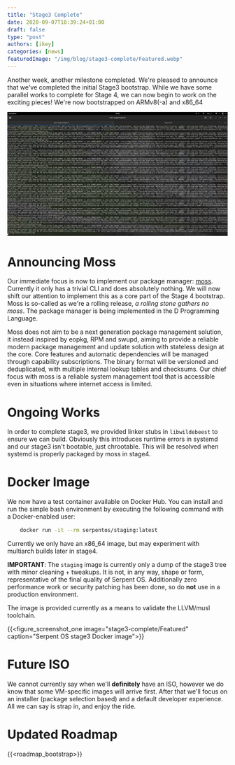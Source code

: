```yaml
---
title: "Stage3 Complete"
date: 2020-09-07T18:39:24+01:00
draft: false
type: "post"
authors: [ikey]
categories: [news]
featuredImage: "/img/blog/stage3-complete/Featured.webp"
---
```


Another week, another milestone completed. We're pleased to announce that
we've completed the initial Stage3 bootstrap. While we have some parallel
works to complete for Stage 4, we can now begin to work on the exciting
pieces! We're now bootstrapped on ARMv8(-a) and x86_64

<!--more-->

![Build](/static/img/blog/stage3-complete/Build.webp "Complete build-target for x86_64")

# Announcing Moss

Our immediate focus is now to implement our package manager: [moss](https://github.com/serpent-linux/moss).
Currently it only has a trivial CLI and does absolutely nothing. We will now shift our attention
to implement this as a core part of the Stage 4 bootstrap. Moss is so-called as we're a rolling
release, _a rolling stone gathers no moss_. The package manager is being implemented in the D Programming Language.

Moss does not aim to be a next generation package management solution, it instead inspired by
eopkg, RPM and swupd, aiming to provide a reliable modern package management and update
solution with stateless design at the core. Core features and automatic dependencies will be managed
through capability subscriptions. The binary format will be versioned and deduplicated, with multiple
internal lookup tables and checksums. Our chief focus with moss is a reliable system
management tool that is accessible even in situations where internet access is limited.

# Ongoing Works

In order to complete stage3, we provided linker stubs in `libwildebeest` to ensure
we can build. Obviously this introduces runtime errors in systemd and our stage3 isn't
bootable, just chrootable. This will be resolved when systemd is properly packaged by
moss in stage4.

# Docker Image

We now have a test container available on Docker Hub. You can install and run the
simple bash environment by executing the following command with a Docker-enabled user:

```bash
    docker run -it --rm serpentos/staging:latest
```

Currently we only have an x86_64 image, but may experiment with multiarch builds later
in stage4.

**IMPORTANT**: The `staging` image is currently only a dump of the stage3 tree with
minor cleaning + tweakups. It is not, in any way, shape or form, representative of
the final quality of Serpent OS. Additionally zero performance work or security
patching has been done, so do **not** use in a production environment.

The image is provided currently as a means to validate the LLVM/musl toolchain.

{{<figure_screenshot_one image="stage3-complete/Featured" caption="Serpent OS stage3 Docker image">}}

# Future ISO

We cannot currently say when we'll **definitely** have an ISO, however we do
know that some VM-specific images will arrive first. After that we'll focus
on an installer (package selection based) and a default developer experience.
All we can say is strap in, and enjoy the ride.

# Updated Roadmap

{{<roadmap_bootstrap>}}
